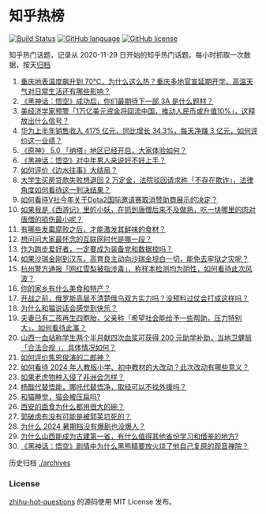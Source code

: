 # 知乎热榜
[![Build Status](https://github.com/ToWeLong/zhihu-hot-questions/workflows/CI/badge.svg)](https://github.com/ToWeLong/zhihu-hot-questions/actions)
[![GitHub language](https://img.shields.io/badge/language-golang-orange.svg)](https://golang.org/)
[![GitHub license](https://img.shields.io/github/license/ToWeLong/zhihu-hot-questions)](https://github.com/ToWeLong/zhihu-hot-questions/blob/main/LICENSE)

知乎热门话题，记录从 2020-11-29 日开始的知乎热门话题。每小时抓取一次数据，按天[归档](./archives)

<!-- BEGIN -->

1. [重庆地表温度飙升到 70℃，为什么这么热？重庆多地官宣延期开学，高温天气对日常生活还有哪些影响？](https://www.zhihu.com/question/665526376)
1. [《黑神话：悟空》成功后，你们最期待下一部 3A 是什么题材？](https://www.zhihu.com/question/664868918)
1. [美经济学家预警「1万亿美元资金将回流中国，推动人民币或升值10%」，这释放出什么信号？](https://www.zhihu.com/question/665596255)
1. [华为上半年销售收入 4175 亿元，同比增长 34.3%，每天净赚 3 亿元，如何评价这一业绩？](https://www.zhihu.com/question/665618796)
1. [《原神》 5.0 「纳塔」地区已经开启，大家体验如何？](https://www.zhihu.com/question/665510261)
1. [《黑神话：悟空》对中年男人来说好不好上手？](https://www.zhihu.com/question/665369515)
1. [如何评价《边水往事》大结局？](https://www.zhihu.com/question/665595533)
1. [大学生买房贷款失败想退回 2 万定金，法院驳回请求称「不存在欺诈」，法律角度如何看待这一判决结果？](https://www.zhihu.com/question/665588724)
1. [如何看待V社今年关于Dota2国际邀请赛取消赞助商展示的决定？](https://www.zhihu.com/question/665496155)
1. [如果我是《西游记》里的小妖，在抓到唐僧后来不及做熟，吃一块哪里的肉对唐僧的损伤最小呢？](https://www.zhihu.com/question/665543332)
1. [有哪些发霉腐败之后，才能激发其鲜味的食材？](https://www.zhihu.com/question/664293280)
1. [想问问大家最怀念的互联网时代是哪一段？](https://www.zhihu.com/question/631057535)
1. [作为跑步爱好者，一定要成为装备党和数据控吗？](https://www.zhihu.com/question/663005568)
1. [如果沙瑞金刚到汉东，高育良主动向沙瑞金坦白一切，能免去牢狱之灾呢？](https://www.zhihu.com/question/658574900)
1. [杭州警方通报「网红雪梨被指涉毒」，称样本检测均为阴性，如何看待此次风波？](https://www.zhihu.com/question/665552440)
1. [你的家乡有什么美食和特产？](https://www.zhihu.com/question/526127139)
1. [开战之前，俄罗斯高层不清楚俄乌双方实力吗？没预料过仗会打成这样吗？](https://www.zhihu.com/question/665547644)
1. [为什么和猫说话会感觉到快乐？](https://www.zhihu.com/question/615903139)
1. [夫妻已有二孩再生四胞胎，父亲称「希望社会能给予一些帮助，压力特别大」，如何看待此事？](https://www.zhihu.com/question/665519671)
1. [山西一血站称学生两个半月献四次血浆可获得 200 元助学补助，当地卫健局「合法合规 」，具体情况如何？](https://www.zhihu.com/question/665415916)
1. [如何评价焦恩俊演的二郎神？](https://www.zhihu.com/question/45768561)
1. [如何看待 2024 年人教版小学、初中教材的大改动？此次改动有哪些意义？](https://www.zhihu.com/question/665404481)
1. [如果老虎物种入侵了非洲会怎样？](https://www.zhihu.com/question/56686225)
1. [杨戬代替悟能，哪吒代替悟净，取经可以不找外援吗？](https://www.zhihu.com/question/665404731)
1. [和猫睡觉，猫会被压扁吗?](https://www.zhihu.com/question/367109636)
1. [西安的面食为什么都用很大的碗？](https://www.zhihu.com/question/662287141)
1. [郭破虏有没有可能是被郭芙坑死的？](https://www.zhihu.com/question/657866248)
1. [为什么 2024 暑期档没有爆剧也没爆人？](https://www.zhihu.com/question/665416867)
1. [为什么山西能成为古建第一省，有什么值得其他省份学习和借鉴的地方?](https://www.zhihu.com/question/665150211)
1. [《黑神话：悟空》剧情中为什么黑熊精要放火烧了他自己复原的观音禅院？](https://www.zhihu.com/question/664973700)

<!-- END -->

历史归档 [./archives](./archives)


### License
[zhihu-hot-questions](https://github.com/towelong/zhihu-hot-questions) 的源码使用 MIT License 发布。